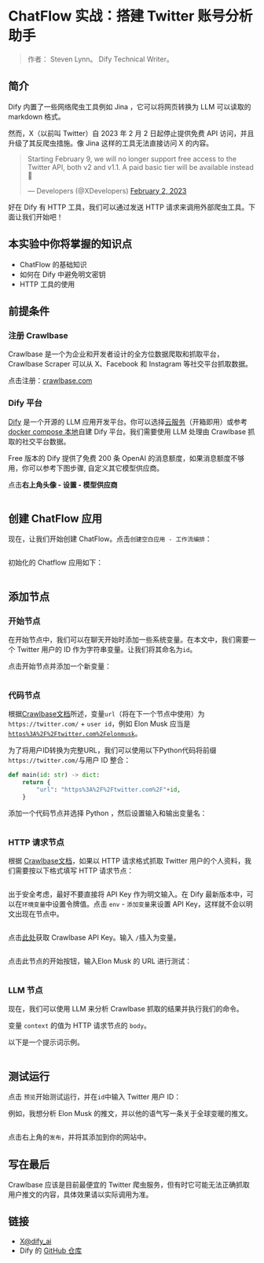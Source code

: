 # ChatFlow 实战：搭建 Twitter 账号分析助手

> 作者： Steven Lynn。 Dify Technical Writer。

## 简介

Dify 内置了一些网络爬虫工具例如 Jina ，它可以将网页转换为 LLM 可以读取的 markdown 格式。

然而，X（以前叫 Twitter）自 2023 年 2 月 2 日起停止提供免费 API 访问，并且升级了其反爬虫措施。像 Jina 这样的工具无法直接访问 X 的内容。

> Starting February 9, we will no longer support free access to the Twitter API, both v2 and v1.1. A paid basic tier will be available instead 🧵
>
> — Developers (@XDevelopers) [February 2, 2023](https://twitter.com/XDevelopers/status/1621026986784337922?ref\_src=twsrc%5Etfw)

好在 Dify 有 HTTP 工具，我们可以通过发送 HTTP 请求来调用外部爬虫工具。下面让我们开始吧！

## 本实验中你将掌握的知识点

* ChatFlow 的基础知识
* 如何在 Dify 中避免明文密钥
* HTTP 工具的使用

## **前提条件**

### 注册 Crawlbase

Crawlbase 是一个为企业和开发者设计的全方位数据爬取和抓取平台，Crawlbase Scraper 可以从 X、Facebook 和 Instagram 等社交平台抓取数据。

点击注册：[crawlbase.com](https://crawlbase.com)

### Dify 平台

[Dify](https://cloud.dify.ai/) 是一个开源的 LLM 应用开发平台。你可以选择[云服务](https://cloud.dify.ai/)（开箱即用）或参考 [docker compose 本地](https://docs.dify.ai/getting-started/install-self-hosted)自建 Dify 平台。我们需要使用 LLM 处理由 Crawlbase 抓取的社交平台数据。

Free 版本的 Dify 提供了免费 200 条 OpenAI 的消息额度，如果消息额度不够用，你可以参考下图步骤, 自定义其它模型供应商。

点击**右上角头像 - 设置 - 模型供应商**

<figure><img src="https://assets-docs.dify.ai//img/zh_CN/intermediate/9114cc1c14d0dd2eca0ac9d8b7198ef6.webp" alt=""><figcaption></figcaption></figure>

## 创建 ChatFlow 应用

现在，让我们开始创建 ChatFlow。点击`创建空白应用 - 工作流编排`：

<figure><img src="https://assets-docs.dify.ai//img/zh_CN/intermediate/89c3a10fea19906f655a1d78ff26ebfd.webp" alt=""><figcaption></figcaption></figure>

初始化的 Chatflow 应用如下：

<figure><img src="https://assets-docs.dify.ai//img/zh_CN/intermediate/c2c5b359b97a8702968c1e79aaa307f5.webp" alt=""><figcaption></figcaption></figure>

## 添加节点

### 开始节点

在开始节点中，我们可以在聊天开始时添加一些系统变量。在本文中，我们需要一个 Twitter 用户的 ID 作为字符串变量。让我们将其命名为`id`。

点击开始节点并添加一个新变量：

<figure><img src="https://assets-docs.dify.ai//img/zh_CN/intermediate/735dda570982f32619e9140c0aa9895c.webp" alt=""><figcaption></figcaption></figure>

### 代码节点

根据[Crawlbase文档](https://crawlbase.com/docs/crawling-api/scrapers/#twitter-profile)所述，变量`url`（将在下一个节点中使用）为 `https://twitter.com/` + `user id`，例如 Elon Musk 应当是[`https%3A%2F%2Ftwitter.com%2Felonmusk`](https://twitter.com/elonmusk)。

为了将用户ID转换为完整URL，我们可以使用以下Python代码将前缀`https://twitter.com/`与用户 ID 整合：

```python
def main(id: str) -> dict:
    return {
        "url": "https%3A%2F%2Ftwitter.com%2F"+id,
    }
```

添加一个代码节点并选择 Python ，然后设置输入和输出变量名：

<figure><img src="https://assets-docs.dify.ai//img/zh_CN/intermediate/e4960e1b1079d1607755b45b09a4b2b4.webp" alt=""><figcaption></figcaption></figure>

### HTTP 请求节点

根据 [Crawlbase文档](https://crawlbase.com/docs/crawling-api/scrapers/#twitter-profile)，如果以 HTTP 请求格式抓取 Twitter 用户的个人资料，我们需要按以下格式填写 HTTP 请求节点：

<figure><img src="https://assets-docs.dify.ai//img/zh_CN/intermediate/35e6e0fc640ae3880fd2a7a6d5854ad8.webp" alt=""><figcaption></figcaption></figure>

出于安全考虑，最好不要直接将 API Key 作为明文输入。在 Dify 最新版本中，可以在`环境变量`中设置令牌值。点击 `env` - `添加变量`来设置 API Key，这样就不会以明文出现在节点中。

<figure><img src="https://assets-docs.dify.ai//img/zh_CN/intermediate/ec80b4fbbe1d90c090e528bc34950ba0.webp" alt=""><figcaption></figcaption></figure>

点击[此处](https://crawlbase.com/dashboard/account/docs)获取 Crawlbase API Key。输入 `/`插入为变量。

<figure><img src="https://assets-docs.dify.ai//img/zh_CN/intermediate/16528d2e6aa321fead6182c6f5630cfa.webp" alt=""><figcaption></figcaption></figure>

点击此节点的开始按钮，输入Elon Musk 的 URL 进行测试：

<figure><img src="https://assets-docs.dify.ai//img/zh_CN/intermediate/e84a74533ef948c55440ee077067d318.webp" alt=""><figcaption></figcaption></figure>

### LLM 节点

现在，我们可以使用 LLM 来分析 Crawlbase 抓取的结果并执行我们的命令。

变量 `context` 的值为 HTTP 请求节点的 `body`。

以下是一个提示词示例。

<figure><img src="https://assets-docs.dify.ai//img/zh_CN/intermediate/10d671077454e519eb8cd68aaf9382b7.webp" alt=""><figcaption></figcaption></figure>

## 测试运行

点击 `预览`开始测试运行，并在`id`中输入 Twitter 用户 ID：

例如，我想分析 Elon Musk 的推文，并以他的语气写一条关于全球变暖的推文。

<figure><img src="https://assets-docs.dify.ai//img/zh_CN/intermediate/34b19b1bb72c99acf84f550ef4e2a9bf.webp" alt=""><figcaption></figcaption></figure>

点击右上角的`发布`，并将其添加到你的网站中。

## 写在最后

Crawlbase 应该是目前最便宜的 Twitter 爬虫服务，但有时它可能无法正确抓取用户推文的内容，具体效果请以实际调用为准。

## 链接

* [X@dify\_ai](https://x.com/dify\_ai)
* Dify 的 [GitHub 仓库](https://github.com/langgenius/dify)
